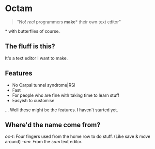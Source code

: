 # Octam
> "No! *real* programmers **make**\* their own text editor" 

\* with butterflies of course.
## The fluff is this?
It's a text editor I want to make.
## Features
* No Carpal tunnel syndrome|RSI
* Fast
* For people who are fine with taking time to learn stuff
* Easyish to customise

... Well these might be the features. I haven't started yet.
## Where'd the name come from?
*oc-t*: Four fingers used from the home row to do stuff. (Like save & move around)
*-am*: From the *sam* text editor.
